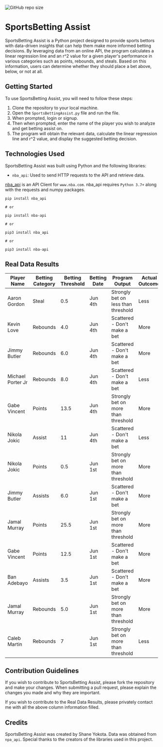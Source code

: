 ![GitHub repo size](https://img.shields.io/github/repo-size/ShaneYokota72/SportsBetting-Assist)
# SportsBetting Assist

SportsBetting Assist is a Python project designed to provide sports bettors with data-driven insights that can help them make more informed betting decisions. By leveraging data from an online API, the program calculates a linear regression line and an r^2 value for a given player's performance in various categories such as points, rebounds, and steals. Based on this information, users can determine whether they should place a bet above, below, or not at all.

## Getting Started

To use SportsBetting Assist, you will need to follow these steps:

1. Clone the repository to your local machine.
2. Open the `SportsBettingAssist.py` file and run the file.
3. When prompted, login or signup.
4. Then when prompted, enter the name of the player you wish to analyze and get betting assist on.
5. The program will obtain the relevant data, calculate the linear regression line and r^2 value, and display the suggested betting decision.

## Technologies Used

SportsBetting Assist was built using Python and the following libraries:

* `nba_api`: Used to send HTTP requests to the API and retrieve data.

[nba_api](https://pypi.org/project/nba-api/) is an API Client for `www.nba.com`. nba_api requires `Python 3.7+` along with the requests and numpy packages. 

```
pip install nba_api

# or

pip install nba-api

# or

pip3 install nba_api

# or

pip3 install nba-api
```

## Real Data Results
| Player Name        | Betting Category | Betting Threshold | Betting Date | Program Output     | Actual Outcome | Accuracy |
|--------------------|------------------|-------------------|--------------|--------------------|----------------|----------|
| Aaron Gordon       | Steal            | 0.5               | Jun 4th      | Strongly bet on less than threshold     | Less           | ✅        |
| Kevin Love         | Rebounds         | 4.0               | Jun 4th      | Scattered - Don't make a bet | More           | ✅        |
| Jimmy Butler       | Rebounds         | 6.0               | Jun 4th      | Scattered - Don't make a bet | More           | ✅        |
| Michael Porter Jr  | Rebounds         | 8.0               | Jun 4th      | Scattered - Don't make a bet | Less           | ✅        |
| Gabe Vincent       | Points           | 13.5              | Jun 4th      | Strongly bet on more than threshold     | More           | ✅        |
| Nikola Jokic       | Assist           | 11                | Jun 4th      | Scattered - Don't make a bet | Less           | ✅        |
| Nikola Jokic       | Points           | 0.5               | Jun 1st      | Strongly bet on more than threshold     | More           | ✅        |
| Jimmy Butler       | Assists          | 6.0               | Jun 1st      | Scattered - Don't make a bet | More           | ✅        |
| Jamal Murray       | Points           | 25.5              | Jun 1st      | Strongly bet on more than threshold     | More           | ✅        |
| Gabe Vincent       | Points           | 12.5              | Jun 1st      | Scattered - Don't make a bet | More           | ✅        |
| Ban Adebayo        | Assists          | 3.5               | Jun 1st      | Scattered - Don't make a bet | More           | ✅        |
| Jamal Murray       | Rebounds         | 5.0               | Jun 1st      | Strongly bet on more than threshold     | More           | ✅        |
| Caleb Martin       | Rebounds         | 7                 | Jun 1st      | Strongly bet on more than threshold     | Less           | ❌        |




## Contribution Guidelines

If you wish to contribute to SportsBetting Assist, please fork the repository and make your changes. When submitting a pull request, please explain the changes you made and why they are important.

If you wish to contribute to the Real Data Results, please privately contact me with all the above column information filled.

## Credits

SportsBetting Assist was created by Shane Yokota. Data was obtained from `npa_api`. Special thanks to the creators of the libraries used in this project.
